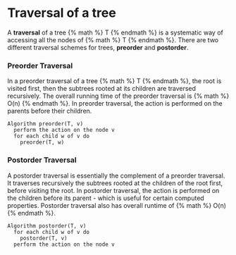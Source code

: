 # Traversal of a tree

A **traversal** of a tree {% math %} T {% endmath %} is a systematic way of accessing all the nodes of {% math %} T {% endmath %}. There are two different traversal schemes for trees, **preorder** and **postorder**.

### Preorder Traversal
In a preorder traversal of a tree {% math %} T {% endmath %}, the root is visited first, then the subtrees rooted at its children are traversed recursively. The overall running time of the preorder traversal is {% math %} O(n) {% endmath %}. In preorder traversal, the action is performed on the parents before their children.

```
Algorithm preorder(T, v)
  perform the action on the node v
  for each child w of v do
    preorder(T, w)
```

### Postorder Traversal
A postorder traversal is essentially the complement of a preorder traversal. It traverses recursively the subtrees rooted at the children of the root first, before visiting the root. In postorder traversal, the action is performed on the children before its parent - which is useful for certain computed properties. Postorder traversal also has overall runtime of {% math %} O(n) {% endmath %}.

```
Algorithm postorder(T, v)
  for each child w of v do
    postorder(T, v)
  perform the action on the node v
```